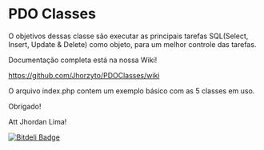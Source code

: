 # PDO Classes
O objetivos dessas classe são executar as principais tarefas SQL(Select, Insert, Update & Delete) como objeto, para um melhor controle das tarefas.

Documentação completa está na nossa Wiki! 

https://github.com/Jhorzyto/PDOClasses/wiki

O arquivo index.php contem um exemplo básico com as 5 classes em uso.

Obrigado!

Att Jhordan Lima!

[![Bitdeli Badge](https://d2weczhvl823v0.cloudfront.net/Jhorzyto/pdoclasses/trend.png)](https://bitdeli.com/free "Bitdeli Badge")
